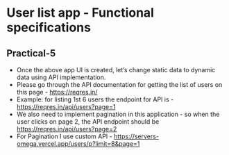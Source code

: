 # User list app - Functional specifications

## Practical-5

- Once the above app UI is created, let’s change static data to dynamic data using API implementation.
- Please go through the API documentation for getting the list of users on this page - https://reqres.in/
- Example: for listing 1st 6 users the endpoint for API is - https://reqres.in/api/users?page=1
- We also need to implement pagination in this application - so when the user clicks on page 2, the API endpoint should be https://reqres.in/api/users?page=2
- For Pagination I use custom API - https://servers-omega.vercel.app/users/p?limit=8&page=1
